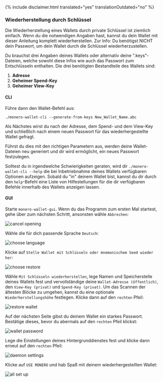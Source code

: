 {% include disclaimer.html translated="yes" translationOutdated="no" %}

### Wiederherstellung durch Schlüssel

Die Wiederherstellung eines Wallets durch private Schlüssel ist ziemlich einfach. Wenn du die notwendigen Angaben hast, kannst du dein Wallet mit dieser Anleitung komplett wiederherstellen. Zur Info: Du benötigst NICHT dein Passwort, um dein Wallet durch die Schlüssel wiederherzustellen.

Du brauchst drei Angaben deines Wallets oder alternativ deine ".keys"-Dateien, welche sowohl diese Infos wie auch das Passwort zum Entschlüsseln enthalten. Die drei benötigten Bestandteile des Wallets sind:

1. **Adresse**
2. **Geheimer Spend-Key**
3. **Geheimer View-Key**


#### CLI

Führe dann den Wallet-Befehl aus:

`./monero-wallet-cli --generate-from-keys New_Wallet_Name.abc`

Als Nächstes wirst du nach der Adresse, dem Spend- und dem View-Key und schließlich nach einem neuen Passwort für das wiederhergestellte Wallet gefragt.

Führst du dies mit den richtigen Parametern aus, werden deine Wallet-Dateien neu generiert und dir wird ermöglicht, ein neues Passwort festzulegen.

Solltest du in irgendwelche Schwierigkeiten geraten, wird dir `./monero-wallet-cli --help` die bei Inbetriebnahme deines Wallets verfügbaren Optionen aufzeigen. Sobald du "in" deinem Wallet bist, kannst du dir durch den `help`-Befehl eine Liste von Hilfestellungen für die dir verfügbaren Befehle innerhalb des Wallets anzeigen lassen.

#### GUI

Starte `monero-wallet-gui`. Wenn du das Programm zum ersten Mal startest, gehe über zum nächsten Schritt, ansonsten wähle `Abbrechen`:

![cancel opening](png/restore_from_keys/cancel-opening.png)

Wähle die für dich passende Sprache `Deutsch`:

![choose language](png/restore_from_keys/choose-language.png)

Klicke auf `Stelle Wallet mit Schlüsseln oder mnemonischem Seed wieder her`:

![choose restore](png/restore_from_keys/choose-restore.png)

Wähle `Mit Schlüsseln wiederherstellen`, lege Namen und Speicherstelle deines Wallets fest und vervollständige deine `Wallet-Adresse (öffentlich)`, den `View-Key (privat)` und `Spend-Key (privat)`. Um das Scannen der ältesten Blöcke zu umgehen, kannst du eine optionale `Wiederherstellungshöhe` festlegen. Klicke dann auf den `rechten` Pfeil:

![restore wallet](png/restore_from_keys/restore-wallet.png)

Auf der nächsten Seite gibst du deinem Wallet ein starkes Passwort. Bestätige dieses, bevor du abermals auf den `rechten` Pfeil klickst:

![wallet password](png/restore_from_keys/wallet-password.png)

Lege die Einstellungen deines Hintergrunddienstes fest und klicke dann erneut auf den `rechten` Pfeil:

![daemon settings](png/restore_from_keys/daemon-settings.png)

Klicke auf `USE MONERO` und hab Spaß mit deinem wiederhergestellten Wallet:

![all set up](png/restore_from_keys/all-set-up.png)

